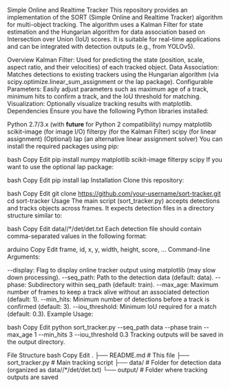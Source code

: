 Simple Online and Realtime Tracker
This repository provides an implementation of the SORT (Simple Online and Realtime Tracker) algorithm for multi-object tracking. The algorithm uses a Kalman Filter for state estimation and the Hungarian algorithm for data association based on Intersection over Union (IoU) scores. It is suitable for real-time applications and can be integrated with detection outputs (e.g., from YOLOv5).

Overview
Kalman Filter: Used for predicting the state (position, scale, aspect ratio, and their velocities) of each tracked object.
Data Association: Matches detections to existing trackers using the Hungarian algorithm (via scipy.optimize.linear_sum_assignment or the lap package).
Configurable Parameters: Easily adjust parameters such as maximum age of a track, minimum hits to confirm a track, and the IoU threshold for matching.
Visualization: Optionally visualize tracking results with matplotlib.
Dependencies
Ensure you have the following Python libraries installed:

Python 2.7/3.x (with __future__ for Python 2 compatibility)
numpy
matplotlib
scikit-image (for image I/O)
filterpy (for the Kalman Filter)
scipy (for linear assignment)
(Optional) lap (an alternative linear assignment solver)
You can install the required packages using pip:

bash
Copy
Edit
pip install numpy matplotlib scikit-image filterpy scipy
If you want to use the optional lap package:

bash
Copy
Edit
pip install lap
Installation
Clone this repository:

bash
Copy
Edit
git clone https://github.com/your-username/sort-tracker.git
cd sort-tracker
Usage
The main script (sort_tracker.py) accepts detections and tracks objects across frames. It expects detection files in a directory structure similar to:

bash
Copy
Edit
data/<phase>/*/det/det.txt
Each detection file should contain comma-separated values in the following format:

arduino
Copy
Edit
frame, id, x, y, width, height, score, ...
Command-line Arguments:

--display: Flag to display online tracker output using matplotlib (may slow down processing).
--seq_path: Path to the detection data (default: data).
--phase: Subdirectory within seq_path (default: train).
--max_age: Maximum number of frames to keep a track alive without an associated detection (default: 1).
--min_hits: Minimum number of detections before a track is confirmed (default: 3).
--iou_threshold: Minimum IoU required for a match (default: 0.3).
Example Usage:

bash
Copy
Edit
python sort_tracker.py --seq_path data --phase train --max_age 1 --min_hits 3 --iou_threshold 0.3
Tracking outputs will be saved in the output directory.

File Structure
bash
Copy
Edit
.
├── README.md          # This file
├── sort_tracker.py    # Main tracking script
├── data/              # Folder for detection data (organized as data/<phase>/*/det/det.txt)
└── output/            # Folder where tracking outputs are saved
